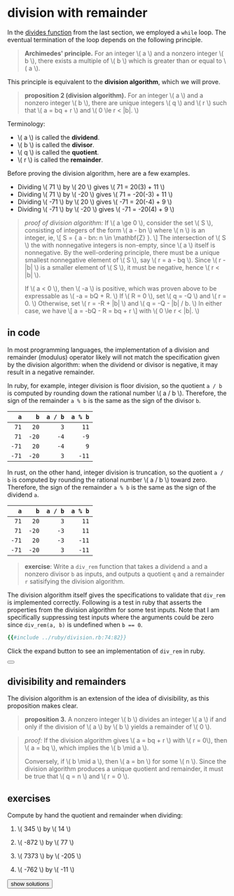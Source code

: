 # division with remainder

In the [divides function](./divisibility.md#divides-exercise) from the last
section, we employed a `while` loop.  The eventual termination of the loop
depends on the following principle.

> **Archimedes' principle.**
> For an integer \\( a \\) and a nonzero integer \\( b \\), there exists a
> multiple of \\( b \\) which is greater than or equal to \\( a \\).

This principle is equivalent to the **division algorithm**, which we will
prove.

<span id="division-algorithm" />

> **proposition 2 (division algorithm).**
> For an integer \\( a \\) and a nonzero integer \\( b \\), there are unique
> integers \\( q \\) and \\( r \\) such that
> \\( a = bq + r \\) and \\( 0 \le r < |b|. \\)

Terminology:
- \\( a \\) is called the **dividend**.
- \\( b \\) is called the **divisor**.
- \\( q \\) is called the **quotient**.
- \\( r \\) is called the **remainder**.

Before proving the division algorithm, here are a few examples.
- Dividing \\( 71 \\) by \\( 20 \\) gives \\( 71 = 20(3) + 11 \\)
- Dividing \\( 71 \\) by \\( -20 \\) gives \\( 71 = -20(-3) + 11  \\)
- Dividing \\( -71 \\) by \\( 20 \\) gives \\( -71 = 20(-4) + 9 \\)
- Dividing \\( -71 \\) by \\( -20 \\) gives \\( -71 = -20(4) + 9 \\)

> *proof of division algorithm:*
> If \\( a \ge 0 \\), consider the set \\( S \\), consisting of integers of
> the form \\( a - bn \\) where \\( n \\) is an integer, ie,
> \\[ S = \{ a - bn: n \in \mathbf{Z} \}. \\]
> The intersection of \\( S \\) the with nonnegative integers is non-empty,
> since \\( a \\) itself is nonnegative. By the well-ordering principle, there
> must be a unique smallest nonnegative element of \\( S \\), say
> \\( r = a - bq \\).  Since \\( r - |b| \\) is a smaller element of \\( S \\),
> it must be negative, hence \\( r < |b| \\).
>
> If \\( a < 0 \\), then \\( -a \\) is positive, which was proven above to be
> expressable as \\( -a = bQ + R. \\)  If \\( R = 0 \\), set \\( q = -Q \\) and
> \\( r = 0. \\)  Otherwise, set \\( r = -R + |b| \\) and
> \\( q = -Q - |b| / b. \\)  In either case, we have
> \\[ a = -bQ - R = bq + r \\] with \\( 0 \le r < |b|. \\)

## in code

In most programming languages, the implementation of a division and remainder
(modulus) operator likely will not match the specification given by the
division algorithm: when the dividend or divisor is negative, it may result in
a negative remainder.

In ruby, for example, integer division is floor division, so the quotient
`a / b` is computed by rounding down the rational number \\( a / b \\).
Therefore, the sign of the remainder `a % b` is the same as the sign of the
divisor `b`.

|   `a` |   `b` | `a / b` | `a % b` |
|------:|------:|--------:|--------:|
|  `71` |  `20` |     `3` |    `11` |
|  `71` | `-20` |    `-4` |    `-9` |
| `-71` |  `20` |    `-4` |     `9` |
| `-71` | `-20` |     `3` |   `-11` |

In rust, on the other hand, integer division is truncation, so the quotient
`a / b` is computed by rounding the rational number \\( a / b \\) toward zero.
Therefore, the sign of the remainder `a % b` is the same as the sign of the
dividend `a`.

|   `a` |   `b` | `a / b` | `a % b` |
|------:|------:|--------:|--------:|
|  `71` |  `20` |     `3` |    `11` |
|  `71` | `-20` |    `-3` |    `11` |
| `-71` |  `20` |    `-3` |   `-11` |
| `-71` | `-20` |     `3` |   `-11` |

<span id="division-algorithm-exercise" />

> **exercise**:
> Write a `div_rem` function that takes a dividend `a` and a nonzero divisor
> `b` as inputs, and outputs a quotient `q` and a remainder `r` satisifying
> the division algorithm.

The division algorithm itself gives the specifications to validate that
`div_rem` is implemented correctly.  Following is a test in ruby that asserts
the properties from the division algorithm for some test inputs.  Note that I
am specifically suppressing test inputs where the arguments could be zero since
`div_rem(a, b)` is undefined when `b == 0`.

```ruby
{{#include ../ruby/division.rb:74:82}}
```

Click the expand button to see an implementation of `div_rem` in ruby.

<button class="fa fa-expand" onClick="showContent('div_rem')"></button>
<div id="div_rem" style="display: none;">

```ruby
{{#include ../ruby/division.rb:65:71}}
```

</div>

## divisibility and remainders

The division algorithm is an extension of the idea of divisibility, as this
proposition makes clear.

> **proposition 3.**
> A nonzero integer \\( b \\) divides an integer \\( a \\) if and only if the
> division of \\( a \\) by \\( b \\) yields a remainder of \\( 0 \\).

> *proof:*
> If the division algorithm gives \\( a = bq + r \\) with \\( r = 0\\), then
> \\( a = bq \\), which implies the \\( b \mid a \\).
>
> Conversely, if \\( b \mid a \\), then \\( a = bn \\) for some \\( n \\).
> Since the division algorithm produces a unique quotient and remainder, it
> must be true that \\( q = n \\) and \\( r = 0 \\).

<span id="exercises" />

## exercises

Compute by hand the quotient and remainder when dividing:

1. \\( 345 \\) by \\( 14 \\)

2. \\( -872 \\) by \\( 77 \\)

3. \\( 7373 \\) by \\( -205 \\)

4. \\( -762 \\) by \\( -11 \\)

<button onClick="showContent('solutions')">show solutions</button>
<div id="solutions" style="display: none;">

1. \\( 345 = 14(24) + 9 \\)

2. \\( -872 = 77(-12) + 52 \\)

3. \\( 7373 = -205(-35) + 198 \\)

4. \\( -762 = -11(70) + 8 \\)

</div>
